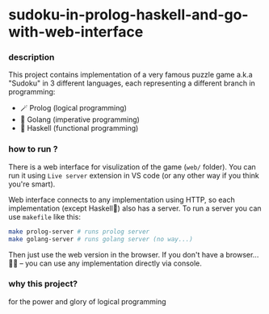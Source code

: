 # sudoku-in-prolog-haskell-and-go-with-web-interface

### description
This project contains implementation of a very famous puzzle game a.k.a "Sudoku" in 3 different languages, each representing a different branch in programming:
- 🪄 Prolog (logical programming) 
- 💪 Golang (imperative programming)
- 🗿 Haskell (functional programming)

### how to run ?
There is a web interface for visulization of the game (`web/` folder). You can run it using `Live server` extension in VS code (or any other way if you think you're smart).

Web interface connects to any implementation using HTTP, so each implementation (except Haskell🗿) also has a server. To run a server you can use `makefile` like this:

```bash
make prolog-server # runs prolog server
make golang-server # runs golang server (no way...)
```

Then just use the web version in the browser. If you don't have a browser...🤦‍♂️ – you can use any implementation directly via console.

### why this project?
for the power and glory of logical programming